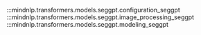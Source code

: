 :::mindnlp.transformers.models.seggpt.configuration_seggpt
:::mindnlp.transformers.models.seggpt.image_processing_seggpt
:::mindnlp.transformers.models.seggpt.modeling_seggpt